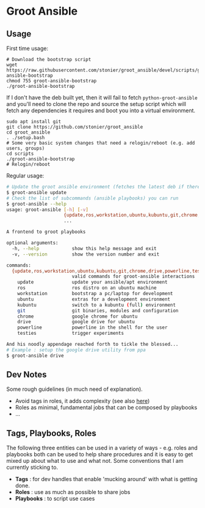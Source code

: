 # Groot Ansible

## Usage

First time usage:

```
# Download the bootstrap script
wget https://raw.githubusercontent.com/stonier/groot_ansible/devel/scripts/groot-ansible-bootstrap
chmod 755 groot-ansible-bootstrap
./groot-ansible-bootstrap
```
If I don't have the deb built yet, then it will fail to fetch `python-groot-ansible` and you'll need to clone the repo and source the setup script which will fetch any dependencies it requires and boot you into a virtual environment.

```
sudo apt install git
git clone https://github.com/stonier/groot_ansible
cd groot_ansible
. ./setup.bash
# Some very basic system changes that need a relogin/reboot (e.g. add users, groups)
cd scripts
./groot-ansible-bootstrap
# Relogin/reboot
```

Regular usage:

```bash
# Update the groot ansible environment (fetches the latest deb if there are debs available)
$ groot-ansible update
# Check the list of subcommands (ansible playbooks) you can run
$ groot-ansible --help
usage: groot-ansible [-h] [-v]
                     {update,ros,workstation,ubuntu,kubuntu,git,chrome,drive,powerline,testies}
                     ...

A frontend to groot playbooks

optional arguments:
  -h, --help            show this help message and exit
  -v, --version         show the version number and exit

commands:
  {update,ros,workstation,ubuntu,kubuntu,git,chrome,drive,powerline,testies}
                        valid commands for groot-ansible interactions
    update              update your ansible/apt environment
    ros                 ros distro on an ubuntu machine
    workstation         bootstrap a pc/laptop for development
    ubuntu              extras for a development environment
    kubuntu             switch to a kubuntu (full) environment
    git                 git binaries, modules and configuration
    chrome              google chrome for ubuntu
    drive               google drive for ubuntu
    powerline           powerline in the shell for the user
    testies             trigger experiments

And his noodly appendage reached forth to tickle the blessed...
# Example : setup the google drive utility from ppa
$ groot-ansible drive
```

## Dev Notes

Some rough guidelines (in much need of explanation).

* Avoid tags in roles, it adds complexity (see also [here](https://www.theodo.fr/blog/2015/10/best-practices-to-build-great-ansible-playbooks/))
* Roles as minimal, fundamental jobs that can be composed by playbooks
* ...

## Tags, Playbooks, Roles

The following three entities can be used in a variety of ways - e.g. roles and playbooks
both can be used to help share procedures and it is easy to get mixed up about
what to use and what not. Some conventions that I am currently sticking to.

* **Tags** : for dev handles that enable 'mucking around' with what is getting done.
* **Roles** : use as much as possible to share jobs
* **Playbooks** : to script use cases

